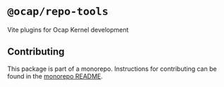 # `@ocap/repo-tools`

Vite plugins for Ocap Kernel development

## Contributing

This package is part of a monorepo. Instructions for contributing can be found in the [monorepo README](https://github.com/MetaMask/ocap-kernel#readme).
